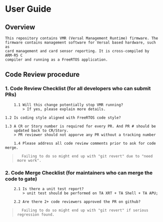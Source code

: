 # User Guide

## Overview
    This repository contains VMR (Versal Management Runtime) firmware. The
    firmware contains management software for Versal based hardware, such as
    card management and card sensor reporting. It is cross-compiled by ARM-R5 C
    compiler and running as a FreeRTOS application.

## Code Review procedure

### 1. Code Review Checklist (for all developers who can submit PRs)

        1.1 Will this change potentially stop VMR running? 
            > If yes, please explain more details.

	1.2 Is coding style aligned with FreeRTOS code style?

	1.3 A CR or Story number is required for every PR. And PR # should be
	    updated back to CR/Story.
	    > PR reviewer should not apporve any PR without a tracking number

        1.4 Please address all code review comments prior to ask for code merge.

>       Failing to do so might end up with "git revert" due to "need more work".
	
	
### 2. Code Merge Checklist (for maintainers who can merge the code to gate)

        2.1 Is there a unit test report?
            > unit test should be performed on TA XRT + TA Shell + TA APU;

        2.2 Are there 2+ code reviewers approved the PR on github?

>       Failing to do so might end up with "git revert" if serious regression found. 
